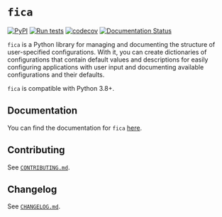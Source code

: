 # `fica`

[![PyPI](https://img.shields.io/pypi/v/fica.svg)](https://pypi.org/project/fica/)
[![Run tests](https://github.com/chrispyles/fica/actions/workflows/run-tests.yml/badge.svg)](https://github.com/chrispyles/fica/actions/workflows/run-tests.yml)
[![codecov](https://codecov.io/gh/chrispyles/fica/branch/main/graph/badge.svg?token=67BKRAXF7T)](https://codecov.io/gh/chrispyles/fica)
[![Documentation Status](https://readthedocs.org/projects/fica/badge/?version=latest)](https://fica.readthedocs.io/en/latest/?badge=latest)

`fica` is a Python library for managing and documenting the structure of user-specified
configurations. With it, you can create dictionaries of configurations that contain default values
and descriptions for easily configuring applications with user input and documenting available
configurations and their defaults.

`fica` is compatible with Python 3.8+.


## Documentation

You can find the documentation for `fica` [here](https://fica.readthedocs.io/).


## Contributing

See [`CONTRIBUTING.md`](CONTRIBUTING.md).


## Changelog

See [`CHANGELOG.md`](CHANGELOG.md).
